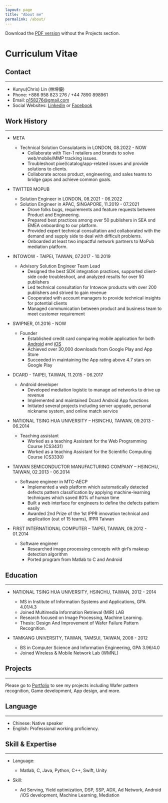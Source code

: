 ```yaml
---
layout: page
title: "About me"
permalink: /about/
---
```


Download the [PDF version](https://drive.google.com/file/d/1_1LuxFI6_fYXXXdQSvXcY4OlhTs3oQ2M/view?usp=drive_link) without the Projects section.

# Curriculum Vitae


## **Contact**
---
* Kunyu(Chris) Lin (林坤優)
* Phone: +886 958 823 276 / +44 7890 898961
* Email: p158276@gmail.com
* Social Websites: [Linkedin](https://tw.linkedin.com/in/p158276) or [Facebook](https://www.facebook.com/p158276)

## **Work History**
---
* META 
	- Technical Solution Consulatants in LONDON, 08.2022 - NOW
  	  - Collaborate with Tier-1 retailers and brands to solve web/mobile/MMP tracking issues.
      - Troubleshoot pixel/catalog/app-related issues and provide solutions to clients.
      - Collaborate across product, engineering, and sales teams to bridge gaps and achieve common goals.
 
* TWITTER	MOPUB 
	- Solution Engineer in LONDON, 08.2021 - 06.2022
	- Solution Engineer in APAC, SINGAPORE, 11.2019 - 07.2021
  		- Drove folks bugs, requirements and feature requests between Product and Engineering.
    	- Prepared best practices among over 50 publishers in SEA snd EMEA onboarding to our platform.
    	- Provided expert technical consultation and collaborated with the demand and supply side to deal with difficult problems.
    	- Onboarded at least two impactful network partners to MoPub mediation platform.  
  
* INTOWOW - TAIPEI, TAIWAN, 07.2017 - 10.2019
	- Advisory Solution Engineer Team Lead
  		- Designed the best SDK integration practices, supported client-side code troubleshoot, and analyzed results for over 50 publishers
      - Led technical consultation for Intowow products with over 200 publishers and strived to gain revenue
      - Cooperated with account managers to provide technical insights for potential clients
      - Managed communication between product and business team to meet customer requirement
      
* SWIPNER, 01.2016 - NOW
	- Founder
  		- Established credit card comparing mobile application for both [Android](https://tinyurl.com/hlcd978) and [iOS](https://tinyurl.com/yxbb5fa5) 
      - Achieved over 30,000 downloads from Google Play and App Store
      - Succeeded in maintaining the App rating above 4.7 stars on Google Play

* DCARD - TAIPEI, TAIWAN, 11.2015 - 06.2017
	- Android developer
  		-	Developed mediation logistic to manage ad networks to drive up revenue
      - Implemented and maintained Dcard Android App functions
      - Initiated several projects including server upgrade, personal nickname system, and online match service

* NATIONAL TSING HUA UNIVERSITY – HSINCHU, TAIWAN, 09.2013 - 06.2014
	- Teaching assistant
		- Worked as a teaching Assistant for the Web Programming Course (CS3431)
		- Worked as a teaching Assistant for the Scientific Computing Course (CS3330)

* TAIWAN SEMICONDUCTOR MANUFACTURING COMPANY – HSINCHU, TAIWAN, 02.2013 - 06.2014
	- Software engineer in MTC-AECP
		- Implemented a web platform which automatically detected defects pattern classification by applying machine-learning techniques which saved 80% of human time
		- Built a web interface for engineers to define the defects pattern easily
		- Awarded 2nd Prize of the 1st IPPR innovation technical and application (out of 15 teams), IPPR Taiwan
    
* FIRST INTERNATIONAL COMPUTER – TAIPEI, TAIWAN, 09.2012 - 01.2014
	- Software engineer
		- Researched image processing concepts with girl’s makeup detection algorithm 
		- Ported program from Matlab to C and Android

## **Education**
---
* NATIONAL TSING HUA UNIVERSITY, HSINCHU, TAIWAN, 2012 - 2014
	- MS in Institute of Information Systems and Applications, GPA 4.01/4.3
  - Joined Multimedia Information Retrieval (MIR) LAB
  - Research focused on Image Processing, Machine Learning.
  - Thesis: Design And Improvement of Wafer Failure Pattern Recognition.
  
* TAMKANG UNIVERSITY, TAIWAN, TAMSUI, TAIWAN, 2008 - 2012
	- BS in Computer Science and Information Engineering, GPA 3.96/4.0
  - Joined Wireless & Mobile Network Lab (WMNL)
  
## **Projects**
---
Please go to [Portfolio](http://p158276-blog.logdown.com/pages/portfolio) to see my projects including Wafer pattern recognition, Game development, App design, and more.

## **Language**
---
*	Chinese: Native speaker
* English: Professional working proficiency.

## **Skill & Expertise**
---
*	Language:

	- Matlab, C, Java, Python, C++, Swift, Unity
*	Skill:

	- Ad Serving, Yield optimization, DSP, SSP, ADX, Ad Network, Android /iOS development, Machine Learning, Mediation

